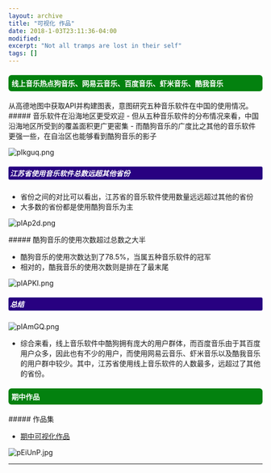 ```yaml
---
layout: archive
title: "可视化 作品"
date: 2018-1-03T23:11:36-04:00
modified:
excerpt: "Not all tramps are lost in their self"
tags: []
---
```

<style>
h4{background: #ffffff; color:#ff4040; border-radius:6px; padding:6px;}
h5{background: #280181; color:white; border-radius:3px; padding:3px;}
</style>
<h4>线上音乐热点狗音乐、网易云音乐、百度音乐、虾米音乐、酷我音乐</h4>
从高德地图中获取API并构建图表，意图研究五种音乐软件在中国的使用情况。

<div class="row">
<div class="col-sm-7" markdown="1"><!-- left -->
##### 音乐软件在沿海地区更受欢迎
- 但从五种音乐软件的分布情况来看，中国沿海地区所受到的覆盖面积更广更密集
- 而酷狗音乐的广度比之其他的音乐软件更强一些，在自治区也能够看到酷狗音乐的影子

![pIkguq.png](https://s1.ax1x.com/2018/01/23/pIkguq.png)

##### 江苏省使用音乐软件总数远超其他省份

- 省份之间的对比可以看出，江苏省的音乐软件使用数量远远超过其他的省份
- 大多数的省份都是使用酷狗音乐为主

![pIAp2d.png](https://s1.ax1x.com/2018/01/23/pIAp2d.png)

</div> 
<div class="col-sm-5" markdown="1" ><!-- right -->
##### 酷狗音乐的使用次数超过总数之大半

- 酷狗音乐的使用次数达到了78.5%，当属五种音乐软件的冠军
- 相对的，酷我音乐的使用次数则是排在了最末尾

![pIAPKI.png](https://s1.ax1x.com/2018/01/23/pIAPKI.png)

##### 总结
![pIAmGQ.png](https://s1.ax1x.com/2018/01/23/pIAmGQ.png)

* 综合来看，线上音乐软件中酷狗拥有庞大的用户群体，而百度音乐由于其百度用户众多，因此也有不少的用户，而使用网易云音乐、虾米音乐以及酷我音乐的用户群中较少。其中，江苏省使用线上音乐软件的人数最多，远超过了其他的省份。

</div>

<style>
h4{background: #03810f; color:white; border-radius:6px; padding:6px;}
h5{background: #280181; color:white; border-radius:3px; padding:3px;}
</style>
<h4>期中作品</h4>

<div class="row">
<div class="col-sm-12" markdown="1">
##### 作品集

- [期中可视化作品](https://kannroy.github.io/infovis/O组可视化)
    
![pEiUnP.jpg](https://s1.ax1x.com/2018/01/06/pEiUnP.jpg)

</div> 


<hr>
<br/>
